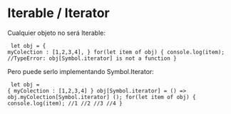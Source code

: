 # Iterable / Iterator
Cualquier objeto no será Iterable:
<code><pre>
let obj = {
  myColection : [1,2,3,4],
}
for(let item of obj) {
  console.log(item); //TypeError: obj[Symbol.iterator] is not a function
}
</pre></code>

Pero puede serlo implementando Symbol.Iterator:
<code><pre>
let obj = {
  myColection : [1,2,3,4]
}
obj[Symbol.iterator] = () => obj.myColection[Symbol.iterator] ();
for(let item of obj) {
  console.log(item); //1 //2 //3 //4
}
</pre></code>
